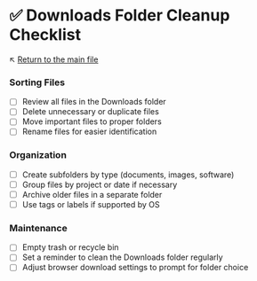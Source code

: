 # ✅ Downloads Folder Cleanup Checklist

↖️ [Return to the main file](../README.md)

### Sorting Files
- [ ] Review all files in the Downloads folder
- [ ] Delete unnecessary or duplicate files
- [ ] Move important files to proper folders
- [ ] Rename files for easier identification

### Organization
- [ ] Create subfolders by type (documents, images, software)
- [ ] Group files by project or date if necessary
- [ ] Archive older files in a separate folder
- [ ] Use tags or labels if supported by OS

### Maintenance
- [ ] Empty trash or recycle bin
- [ ] Set a reminder to clean the Downloads folder regularly
- [ ] Adjust browser download settings to prompt for folder choice